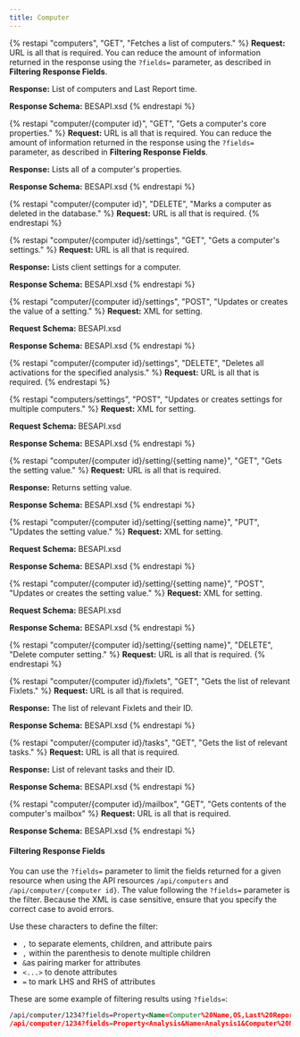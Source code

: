 ```yaml
---
title: Computer
---
```


{% restapi "computers", "GET", "Fetches a list of computers." %}
**Request:** URL is all that is required. You can reduce the amount of information returned in the response using the ```?fields=``` parameter, as described in **Filtering Response Fields**.

**Response:** List of computers and Last Report time.

**Response Schema:** BESAPI.xsd
{% endrestapi %}

{% restapi "computer/{computer id}", "GET", "Gets a computer's core properties." %}
**Request:** URL is all that is required. You can reduce the amount of information returned in the response using the ```?fields=``` parameter, as described in **Filtering Response Fields**.

**Response:** Lists all of a computer's properties.

**Response Schema:** BESAPI.xsd
{% endrestapi %}

{% restapi "computer/{computer id}", "DELETE", "Marks a computer as deleted in the database." %}
**Request:** URL is all that is required.
{% endrestapi %}

{% restapi "computer/{computer id}/settings", "GET", "Gets a computer's settings." %}
**Request:** URL is all that is required.

**Response:** Lists client settings for a computer. 

**Response Schema:** BESAPI.xsd
{% endrestapi %}

{% restapi "computer/{computer id}/settings", "POST", "Updates or creates the value of a setting." %}
**Request:** XML for setting.

**Request Schema:** BESAPI.xsd

**Response Schema:** BESAPI.xsd
{% endrestapi %}

{% restapi "computer/{computer id}/settings", "DELETE", "Deletes all activations for the specified analysis." %}
**Request:** URL is all that is required.
{% endrestapi %}

{% restapi "computers/settings", "POST", "Updates or creates settings for multiple computers." %}
**Request:** XML for setting.

**Request Schema:** BESAPI.xsd

**Response Schema:** BESAPI.xsd
{% endrestapi %}

{% restapi "computer/{computer id}/setting/{setting name}", "GET", "Gets the setting value." %}
**Request:** URL is all that is required.

**Response:** Returns setting value.

**Response Schema:** BESAPI.xsd
{% endrestapi %}

{% restapi "computer/{computer id}/setting/{setting name}", "PUT", "Updates the setting value." %}
**Request:** XML for setting.

**Request Schema:** BESAPI.xsd

**Response Schema:** BESAPI.xsd
{% endrestapi %}

{% restapi "computer/{computer id}/setting/{setting name}", "POST", "Updates or creates the setting value." %}
**Request:** XML for setting.

**Request Schema:** BESAPI.xsd

**Response Schema:** BESAPI.xsd
{% endrestapi %}

{% restapi "computer/{computer id}/setting/{setting name}", "DELETE", "Delete computer setting." %}
**Request:** URL is all that is required.
{% endrestapi %}

{% restapi "computer/{computer id}/fixlets", "GET", "Gets the list of relevant Fixlets." %}
**Request:** URL is all that is required.

**Response:** The list of relevant Fixlets and their ID.

**Response Schema:** BESAPI.xsd
{% endrestapi %}

{% restapi "computer/{computer id}/tasks", "GET", "Gets the list of relevant tasks." %}
**Request:** URL is all that is required.

**Response:** List of relevant tasks and their ID.

**Response Schema:** BESAPI.xsd
{% endrestapi %}

{% restapi "computer/{computer id}/mailbox", "GET", "Gets contents of the computer's mailbox" %}
**Request:** URL is all that is required.

**Response Schema:** BESAPI.xsd
{% endrestapi %}

#### Filtering Response Fields
You can use the ```?fields=``` parameter to limit the fields returned for a given resource when using the API resources ```/api/computers``` and ```/api/computer/{computer id}```.
The value following the ```?fields=``` parameter is the filter. Because the XML is case sensitive, ensure that you specify the correct case to avoid errors. 

Use these characters to define the filter:
- ```,``` to separate elements, children, and attribute pairs
- ```,``` within the parenthesis to denote multiple children
- ```&```as pairing marker for attributes
- ```<...>``` to denote attributes
- ```=``` to mark LHS and RHS of attributes

These are some example of filtering results using ```?fields=```:

```xml
/api/computer/1234?fields=Property<Name=Computer%20Name,OS,Last%20Report%20Time>
/api/computer/1234?fields=Property<Analysis&Name=Analysis1&Computer%20Name,&OS,Analysis2&Last%20Report%20Time> 
```
